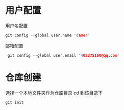 # 用户配置

用户名配置

```c
git config --global user.name 'damer'
```

邮箱配置

```c
 git config --global user.email '403375160@qq.com'
```

# 仓库创建

选择一个本地文件夹作为仓库目录 cd 到该目录下

```c
git init
```



